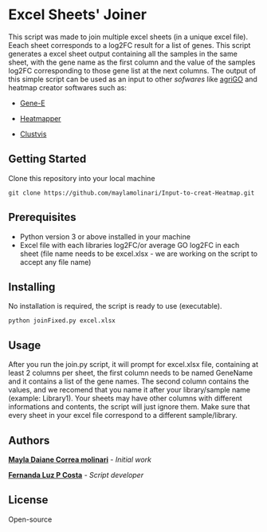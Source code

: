 # Excel Sheets' Joiner
This script was made to join multiple excel sheets (in a unique excel file). Eeach sheet corresponds to a log2FC result for a list of genes. This script generates a excel sheet output containing all the samples in the same sheet, with the gene name as the first column and the value of the samples log2FC corresponding to those gene list at the next columns. The output of this simple script can be used as an input to other *sofwares* like [agriGO](http://bioinfo.cau.edu.cn/agriGO/analysis.php) and heatmap creator softwares such as:

* [Gene-E](https://software.broadinstitute.org/GENE-E/)

* [Heatmapper](http://www.heatmapper.ca/)

* [Clustvis](https://biit.cs.ut.ee/clustvis/)

## Getting Started

Clone this repository into your local machine

```
git clone https://github.com/maylamolinari/Input-to-creat-Heatmap.git
```

## Prerequisites

* Python version 3 or above installed in your machine
* Excel file with each libraries log2FC/or average GO log2FC in each sheet (file name needs to be excel.xlsx - we are working on the script to accept any file name)

## Installing

No installation is required, the script is ready to use (executable).

```
python joinFixed.py excel.xlsx
```

## Usage

After you run the join.py script, it will prompt for excel.xlsx file, containing at least 2 columns per sheet, the first column needs to be named GeneName and it contains a list of the gene names. The second column contains the values, and we recomend that you name it after your library/sample name (example: Library1). Your sheets may have other columns with different informations and contents, the script will just ignore them. Make sure that every sheet in your excel file correspond to a different sample/library.

## Authors

**[Mayla Daiane Correa molinari](https://github.com/maylamolinari)** - *Initial work*

**[Fernanda Luz P Costa](https://github.com/fernandalpcosta)** - *Script developer*

## License

Open-source
